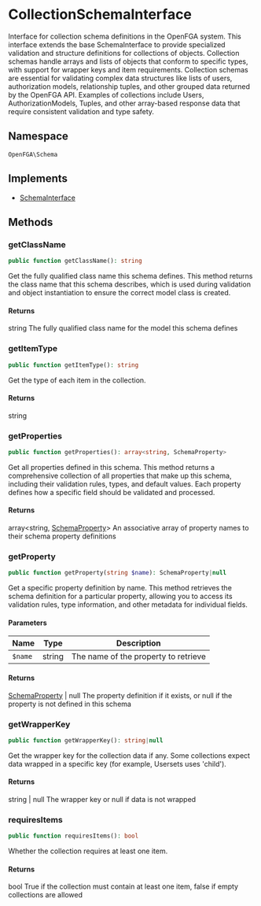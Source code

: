 # CollectionSchemaInterface

Interface for collection schema definitions in the OpenFGA system. This interface extends the base SchemaInterface to provide specialized validation and structure definitions for collections of objects. Collection schemas handle arrays and lists of objects that conform to specific types, with support for wrapper keys and item requirements. Collection schemas are essential for validating complex data structures like lists of users, authorization models, relationship tuples, and other grouped data returned by the OpenFGA API. Examples of collections include Users, AuthorizationModels, Tuples, and other array-based response data that require consistent validation and type safety.

## Namespace
`OpenFGA\Schema`

## Implements
* [SchemaInterface](Schema/SchemaInterface.md)



## Methods
### getClassName


```php
public function getClassName(): string
```

Get the fully qualified class name this schema defines. This method returns the class name that this schema describes, which is used during validation and object instantiation to ensure the correct model class is created.


#### Returns
string
 The fully qualified class name for the model this schema defines

### getItemType


```php
public function getItemType(): string
```

Get the type of each item in the collection.


#### Returns
string

### getProperties


```php
public function getProperties(): array<string, SchemaProperty>
```

Get all properties defined in this schema. This method returns a comprehensive collection of all properties that make up this schema, including their validation rules, types, and default values. Each property defines how a specific field should be validated and processed.


#### Returns
array&lt;string, [SchemaProperty](Schema/SchemaProperty.md)&gt;
 An associative array of property names to their schema property definitions

### getProperty


```php
public function getProperty(string $name): SchemaProperty|null
```

Get a specific property definition by name. This method retrieves the schema definition for a particular property, allowing you to access its validation rules, type information, and other metadata for individual fields.

#### Parameters
| Name | Type | Description |
|------|------|-------------|
| `$name` | string | The name of the property to retrieve |

#### Returns
[SchemaProperty](Schema/SchemaProperty.md) | null
 The property definition if it exists, or null if the property is not defined in this schema

### getWrapperKey


```php
public function getWrapperKey(): string|null
```

Get the wrapper key for the collection data if any. Some collections expect data wrapped in a specific key (for example, Usersets uses &#039;child&#039;).


#### Returns
string | null
 The wrapper key or null if data is not wrapped

### requiresItems


```php
public function requiresItems(): bool
```

Whether the collection requires at least one item.


#### Returns
bool
 True if the collection must contain at least one item, false if empty collections are allowed

